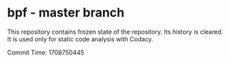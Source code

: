 # bpf - master branch

This repository contains frozen state of the repository.
Its history is cleared. It is used only for static code
analysis with Codacy.

Commit Time: 1708750445